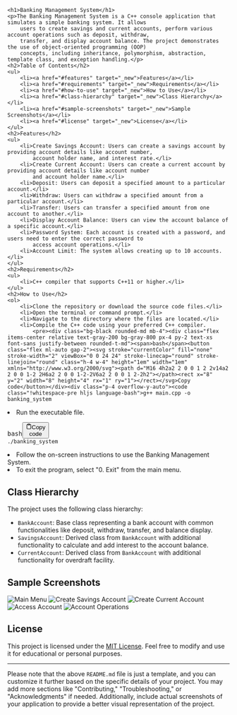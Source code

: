     <h1>Banking Management System</h1>
    <p>The Banking Management System is a C++ console application that simulates a simple banking system. It allows
        users to create savings and current accounts, perform various account operations such as deposit, withdraw,
        transfer, and display account balance. The project demonstrates the use of object-oriented programming (OOP)
        concepts, including inheritance, polymorphism, abstraction, template class, and exception handling.</p>
    <h2>Table of Contents</h2>
    <ul>
        <li><a href="#features" target="_new">Features</a></li>
        <li><a href="#requirements" target="_new">Requirements</a></li>
        <li><a href="#how-to-use" target="_new">How to Use</a></li>
        <li><a href="#class-hierarchy" target="_new">Class Hierarchy</a></li>
        <li><a href="#sample-screenshots" target="_new">Sample Screenshots</a></li>
        <li><a href="#license" target="_new">License</a></li>
    </ul>
    <h2>Features</h2>
    <ul>
        <li>Create Savings Account: Users can create a savings account by providing account details like account number,
            account holder name, and interest rate.</li>
        <li>Create Current Account: Users can create a current account by providing account details like account number
            and account holder name.</li>
        <li>Deposit: Users can deposit a specified amount to a particular account.</li>
        <li>Withdraw: Users can withdraw a specified amount from a particular account.</li>
        <li>Transfer: Users can transfer a specified amount from one account to another.</li>
        <li>Display Account Balance: Users can view the account balance of a specific account.</li>
        <li>Password System: Each account is created with a password, and users need to enter the correct password to
            access account operations.</li>
        <li>Account Limit: The system allows creating up to 10 accounts.</li>
    </ul>
    <h2>Requirements</h2>
    <ul>
        <li>C++ compiler that supports C++11 or higher.</li>
    </ul>
    <h2>How to Use</h2>
    <ol>
        <li>Clone the repository or download the source code files.</li>
        <li>Open the terminal or command prompt.</li>
        <li>Navigate to the directory where the files are located.</li>
        <li>Compile the C++ code using your preferred C++ compiler.
            <pre><div class="bg-black rounded-md mb-4"><div class="flex items-center relative text-gray-200 bg-gray-800 px-4 py-2 text-xs font-sans justify-between rounded-t-md"><span>bash</span><button class="flex ml-auto gap-2"><svg stroke="currentColor" fill="none" stroke-width="2" viewBox="0 0 24 24" stroke-linecap="round" stroke-linejoin="round" class="h-4 w-4" height="1em" width="1em" xmlns="http://www.w3.org/2000/svg"><path d="M16 4h2a2 2 0 0 1 2 2v14a2 2 0 0 1-2 2H6a2 2 0 0 1-2-2V6a2 2 0 0 1 2-2h2"></path><rect x="8" y="2" width="8" height="4" rx="1" ry="1"></rect></svg>Copy code</button></div><div class="p-4 overflow-y-auto"><code class="!whitespace-pre hljs language-bash">g++ main.cpp -o banking_system
</code></div></div></pre>
        </li>
        <li>Run the executable file.
            <pre><div class="bg-black rounded-md mb-4"><div class="flex items-center relative text-gray-200 bg-gray-800 px-4 py-2 text-xs font-sans justify-between rounded-t-md"><span>bash</span><button class="flex ml-auto gap-2"><svg stroke="currentColor" fill="none" stroke-width="2" viewBox="0 0 24 24" stroke-linecap="round" stroke-linejoin="round" class="h-4 w-4" height="1em" width="1em" xmlns="http://www.w3.org/2000/svg"><path d="M16 4h2a2 2 0 0 1 2 2v14a2 2 0 0 1-2 2H6a2 2 0 0 1-2-2V6a2 2 0 0 1 2-2h2"></path><rect x="8" y="2" width="8" height="4" rx="1" ry="1"></rect></svg>Copy code</button></div><div class="p-4 overflow-y-auto"><code class="!whitespace-pre hljs language-bash">./banking_system
</code></div></div></pre>
        </li>
        <li>Follow the on-screen instructions to use the Banking Management System.</li>
        <li>To exit the program, select "0. Exit" from the main menu.</li>
    </ol>
    <h2>Class Hierarchy</h2>
    <p>The project uses the following class hierarchy:</p>
    <ul>
        <li><code>BankAccount</code>: Base class representing a bank account with common functionalities like deposit,
            withdraw, transfer, and balance display.</li>
        <li><code>SavingsAccount</code>: Derived class from <code>BankAccount</code> with additional functionality to
            calculate and add interest to the account balance.</li>
        <li><code>CurrentAccount</code>: Derived class from <code>BankAccount</code> with additional functionality for
            overdraft facility.</li>
    </ul>
    <h2>Sample Screenshots</h2>
    <p><img src="/screenshots/main_menu.png" alt="Main Menu">
        <img src="/screenshots/create_savings_account.png" alt="Create Savings Account">
        <img src="/screenshots/create_current_account.png" alt="Create Current Account">
        <img src="/screenshots/access_account.png" alt="Access Account">
        <img src="/screenshots/account_operations.png" alt="Account Operations">
    </p>
    <h2>License</h2>
    <p>This project is licensed under the <a href="LICENSE" target="_new">MIT License</a>. Feel free to modify and use
        it for educational or personal purposes.</p>
    <hr>
    <p>Please note that the above <code>README.md</code> file is just a template, and you can customize it further based
        on the specific details of your project. You may add more sections like "Contributing," "Troubleshooting," or
        "Acknowledgments" if needed. Additionally, include actual screenshots of your application to provide a better
        visual representation of the project.</p>
